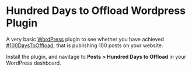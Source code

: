 # Hundred Days to Offload Wordpress Plugin

A very basic [WordPress](https://wordpress.com/) plugin to see whether
you have achieved [#100DaysToOffload](https://100daystooffload.com/), that is publishing 100 posts on your website.

Install the plugin, and navitage to **Posts > Hundred Days to Offload** in
your WordPress dashboard.

